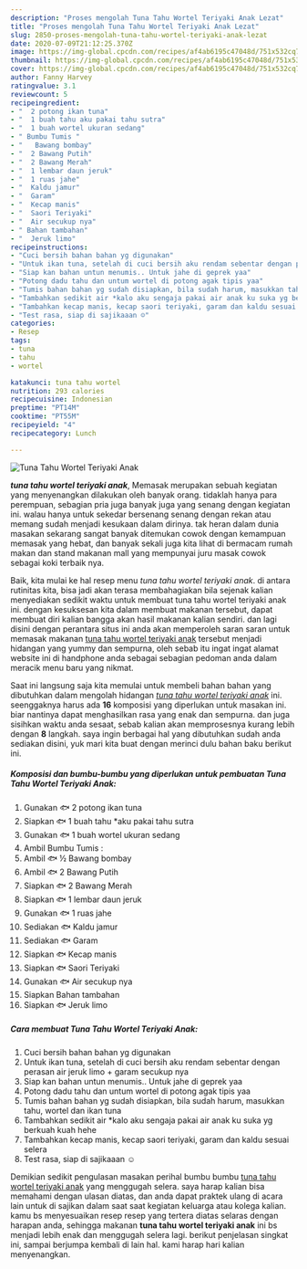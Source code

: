 ```yaml
---
description: "Proses mengolah Tuna Tahu Wortel Teriyaki Anak Lezat"
title: "Proses mengolah Tuna Tahu Wortel Teriyaki Anak Lezat"
slug: 2850-proses-mengolah-tuna-tahu-wortel-teriyaki-anak-lezat
date: 2020-07-09T21:12:25.370Z
image: https://img-global.cpcdn.com/recipes/af4ab6195c47048d/751x532cq70/tuna-tahu-wortel-teriyaki-anak-foto-resep-utama.jpg
thumbnail: https://img-global.cpcdn.com/recipes/af4ab6195c47048d/751x532cq70/tuna-tahu-wortel-teriyaki-anak-foto-resep-utama.jpg
cover: https://img-global.cpcdn.com/recipes/af4ab6195c47048d/751x532cq70/tuna-tahu-wortel-teriyaki-anak-foto-resep-utama.jpg
author: Fanny Harvey
ratingvalue: 3.1
reviewcount: 5
recipeingredient:
- "  2 potong ikan tuna"
- "  1 buah tahu aku pakai tahu sutra"
- "  1 buah wortel ukuran sedang"
- " Bumbu Tumis "
- "   Bawang bombay"
- "  2 Bawang Putih"
- "  2 Bawang Merah"
- "  1 lembar daun jeruk"
- "  1 ruas jahe"
- "  Kaldu jamur"
- "  Garam"
- "  Kecap manis"
- "  Saori Teriyaki"
- "  Air secukup nya"
- " Bahan tambahan"
- "  Jeruk limo"
recipeinstructions:
- "Cuci bersih bahan bahan yg digunakan"
- "Untuk ikan tuna, setelah di cuci bersih aku rendam sebentar dengan perasan air jeruk limo + garam secukup nya"
- "Siap kan bahan untun menumis.. Untuk jahe di geprek yaa"
- "Potong dadu tahu dan untum wortel di potong agak tipis yaa"
- "Tumis bahan bahan yg sudah disiapkan, bila sudah harum, masukkan tahu, wortel dan ikan tuna"
- "Tambahkan sedikit air *kalo aku sengaja pakai air anak ku suka yg berkuah kuah hehe"
- "Tambahkan kecap manis, kecap saori teriyaki, garam dan kaldu sesuai selera"
- "Test rasa, siap di sajikaaan ☺"
categories:
- Resep
tags:
- tuna
- tahu
- wortel

katakunci: tuna tahu wortel 
nutrition: 293 calories
recipecuisine: Indonesian
preptime: "PT14M"
cooktime: "PT55M"
recipeyield: "4"
recipecategory: Lunch

---
```



![Tuna Tahu Wortel Teriyaki Anak](https://img-global.cpcdn.com/recipes/af4ab6195c47048d/751x532cq70/tuna-tahu-wortel-teriyaki-anak-foto-resep-utama.jpg)

<b><i>tuna tahu wortel teriyaki anak</i></b>, Memasak merupakan sebuah kegiatan yang menyenangkan dilakukan oleh banyak orang. tidaklah hanya para perempuan, sebagian pria juga banyak juga yang senang dengan kegiatan ini. walau hanya untuk sekedar bersenang senang dengan rekan atau memang sudah menjadi kesukaan dalam dirinya. tak heran dalam dunia masakan sekarang sangat banyak ditemukan cowok dengan kemampuan memasak yang hebat, dan banyak sekali juga kita lihat di bermacam rumah makan dan stand makanan mall yang mempunyai juru masak cowok sebagai koki terbaik nya.

Baik, kita mulai ke hal resep menu <i>tuna tahu wortel teriyaki anak</i>. di antara rutinitas kita, bisa jadi akan terasa membahagiakan bila sejenak kalian menyediakan sedikit waktu untuk membuat tuna tahu wortel teriyaki anak ini. dengan kesuksesan kita dalam membuat makanan tersebut, dapat membuat diri kalian bangga akan hasil makanan kalian sendiri. dan lagi disini dengan perantara situs ini anda akan memperoleh saran saran untuk memasak makanan <u>tuna tahu wortel teriyaki anak</u> tersebut menjadi hidangan yang yummy dan sempurna, oleh sebab itu ingat ingat alamat website ini di handphone anda sebagai sebagian pedoman anda dalam meracik menu baru yang nikmat.




Saat ini langsung saja kita memulai untuk membeli bahan bahan yang dibutuhkan dalam mengolah hidangan <u><i>tuna tahu wortel teriyaki anak</i></u> ini. seenggaknya harus ada <b>16</b> komposisi yang diperlukan untuk masakan ini. biar nantinya dapat menghasilkan rasa yang enak dan sempurna. dan juga sisihkan waktu anda sesaat, sebab kalian akan memprosesnya kurang lebih dengan <b>8</b> langkah. saya ingin berbagai hal yang dibutuhkan sudah anda sediakan disini, yuk mari kita buat dengan merinci dulu bahan baku berikut ini.

<!--inarticleads1-->

##### Komposisi dan bumbu-bumbu yang diperlukan untuk pembuatan Tuna Tahu Wortel Teriyaki Anak:

1. Gunakan  🐟 2 potong ikan tuna
1. Siapkan  🐟 1 buah tahu *aku pakai tahu sutra
1. Gunakan  🐟 1 buah wortel ukuran sedang
1. Ambil  Bumbu Tumis :
1. Ambil  🐟 ½ Bawang bombay
1. Ambil  🐟 2 Bawang Putih
1. Siapkan  🐟 2 Bawang Merah
1. Siapkan  🐟 1 lembar daun jeruk
1. Gunakan  🐟 1 ruas jahe
1. Sediakan  🐟 Kaldu jamur
1. Sediakan  🐟 Garam
1. Siapkan  🐟 Kecap manis
1. Siapkan  🐟 Saori Teriyaki
1. Gunakan  🐟 Air secukup nya
1. Siapkan  Bahan tambahan
1. Siapkan  🐟 Jeruk limo




<!--inarticleads2-->

##### Cara membuat Tuna Tahu Wortel Teriyaki Anak:

1. Cuci bersih bahan bahan yg digunakan
1. Untuk ikan tuna, setelah di cuci bersih aku rendam sebentar dengan perasan air jeruk limo + garam secukup nya
1. Siap kan bahan untun menumis.. Untuk jahe di geprek yaa
1. Potong dadu tahu dan untum wortel di potong agak tipis yaa
1. Tumis bahan bahan yg sudah disiapkan, bila sudah harum, masukkan tahu, wortel dan ikan tuna
1. Tambahkan sedikit air *kalo aku sengaja pakai air anak ku suka yg berkuah kuah hehe
1. Tambahkan kecap manis, kecap saori teriyaki, garam dan kaldu sesuai selera
1. Test rasa, siap di sajikaaan ☺




Demikian sedikit pengulasan masakan perihal bumbu bumbu <u>tuna tahu wortel teriyaki anak</u> yang menggugah selera. saya harap kalian bisa memahami dengan ulasan diatas, dan anda dapat praktek ulang di acara lain untuk di sajikan dalam saat saat kegiatan keluarga atau kolega kalian. kamu bs menyesuaikan resep resep yang tertera diatas selaras dengan harapan anda, sehingga makanan <b>tuna tahu wortel teriyaki anak</b> ini bs menjadi lebih enak dan menggugah selera lagi. berikut penjelasan singkat ini, sampai berjumpa kembali di lain hal. kami harap hari kalian menyenangkan.
